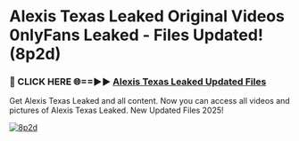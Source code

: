 # Alexis Texas Leaked Original Videos 0nlyFans Leaked - Files Updated! (8p2d)

<h3>🔴 CLICK HERE 🌐==►► <a href="https://tinyurl.com/x26r9saj" rel="nofollow">Alexis Texas Leaked Updated Files</a></h3>

Get Alexis Texas Leaked and all content. Now you can access all videos and pictures of Alexis Texas Leaked. New Updated Files 2025!

[![8p2d](https://i.imgur.com/LkgZPqh.gif)](https://tinyurl.com/x26r9saj)
